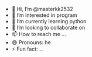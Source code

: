 - 👋 Hi, I’m @masterkk2532
- 👀 I’m interested in program
- 🌱 I’m currently learning python
- 💞️ I’m looking to collaborate on 
- 📫 How to reach me ...
- 😄 Pronouns: he
- ⚡ Fun fact: ...

<!---
masterkk2532/masterkk2532 is a ✨ special ✨ repository because its `README.md` (this file) appears on your GitHub profile.
You can click the Preview link to take a look at your changes.
--->
